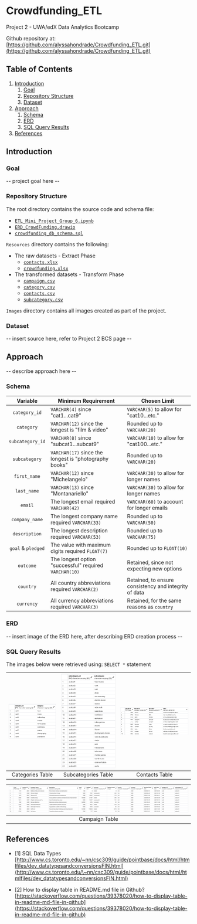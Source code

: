# Crowdfunding_ETL
Project 2 - UWA/edX Data Analytics Bootcamp

Github repository at: [https://github.com/alyssahondrade/Crowdfunding_ETL.git](https://github.com/alyssahondrade/Crowdfunding_ETL.git)

## Table of Contents
1. [Introduction](https://github.com/alyssahondrade/Crowdfunding_ETL/blob/main/README.md#introduction)
    1. [Goal](https://github.com/alyssahondrade/Crowdfunding_ETL/blob/main/README.md#goal)
    2. [Repository Structure](https://github.com/alyssahondrade/Crowdfunding_ETL/blob/main/README.md#repository-structure)
    3. [Dataset](https://github.com/alyssahondrade/Crowdfunding_ETL/blob/main/README.md#dataset)
2. [Approach](https://github.com/alyssahondrade/Crowdfunding_ETL/blob/main/README.md#approach)
    1. [Schema](https://github.com/alyssahondrade/Crowdfunding_ETL/blob/main/README.md#schema)
    2. [ERD](https://github.com/alyssahondrade/Crowdfunding_ETL/blob/main/README.md#erd)
    3. [SQL Query Results](https://github.com/alyssahondrade/Crowdfunding_ETL/blob/main/README.md#sql-query-results)
3. [References](https://github.com/alyssahondrade/Crowdfunding_ETL/blob/main/README.md#references)


## Introduction

### Goal
-- project goal here --

### Repository Structure
The root directory contains the source code and schema file:
- [`ETL_Mini_Project_Group_6.ipynb`](https://github.com/alyssahondrade/Crowdfunding_ETL/blob/main/ETL_Mini_Project_Group_6.ipynb)
- [`ERD_CrowdFunding.drawio`]()
- [`crowdfunding_db_schema.sql`](https://github.com/alyssahondrade/Crowdfunding_ETL/blob/main/crowdfunding_db_schema.sql)

`Resources` directory contains the following:
- The raw datasets - Extract Phase
    - [`contacts.xlsx`](https://github.com/alyssahondrade/Crowdfunding_ETL/blob/main/Resources/contacts.xlsx)
    - [`crowdfunding.xlsx`](https://github.com/alyssahondrade/Crowdfunding_ETL/blob/main/Resources/crowdfunding.xlsx)
- The transformed datasets - Transform Phase
    - [`campaign.csv`](https://github.com/alyssahondrade/Crowdfunding_ETL/blob/main/Resources/campaign.csv)
    - [`category.csv`](https://github.com/alyssahondrade/Crowdfunding_ETL/blob/main/Resources/category.csv)
    - [`contacts.csv`](https://github.com/alyssahondrade/Crowdfunding_ETL/blob/main/Resources/contacts.csv)
    - [`subcategory.csv`](https://github.com/alyssahondrade/Crowdfunding_ETL/blob/main/Resources/subcategory.csv)

`Images` directory contains all images created as part of the project.

### Dataset
-- insert source here, refer to Project 2 BCS page --


## Approach
-- describe approach here --

### Schema
Variable | Minimum Requirement | Chosen Limit
:---: | --- | ---
`category_id` | `VARCHAR(4)` since "cat1...cat9" | `VARCHAR(5)` to allow for "cat10...etc."
`category` | `VARCHAR(12)` since the longest is "film & video" | Rounded up to `VARCHAR(20)`
`subcategory_id` | `VARCHAR(8)` since "subcat1...subcat9" | `VARCHAR(10)` to allow for "cat100...etc."
`subcategory` | `VARCHAR(17)` since the longest is "photography books" | Rounded up to `VARCHAR(20)`
`first_name` | `VARCHAR(12)` since "Michelangelo" | `VARCHAR(30)` to allow for longer names
`last_name` | `VARCHAR(13)` since "Montanariello" | `VARCHAR(30)` to allow for longer names
`email` | The longest email required `VARCHAR(42)` | `VARCHAR(60)` to account for longer emails
`company_name` | The longest company name required `VARCHAR(33)` | Rounded up to `VARCHAR(50)`
`description` | The longest description required `VARCHAR(53)` | Rounded up to `VARCHAR(75)`
`goal` & `pledged` | The value with maximum digits required `FLOAT(7)` | Rounded up to `FLOAT(10)`
`outcome` | The longest option "successful" required `VARCHAR(10)` | Retained, since not expecting new options
`country` | All country abbreviations required `VARCHAR(2)` | Retained, to ensure consistency and integrity of data
`currency` | All currency abbreviations required `VARCHAR(3)` | Retained, for the same reasons as `country`

### ERD
-- insert image of the ERD here, after describing ERD creation process --

### SQL Query Results
The images below were retrieved using: `SELECT *` statement

|![categories_table](https://github.com/alyssahondrade/Crowdfunding_ETL/blob/main/Query%20Results/categories_table.png)|![subcategories_table](https://github.com/alyssahondrade/Crowdfunding_ETL/blob/main/Query%20Results/subcategories_table.png)|![contacts_table](https://github.com/alyssahondrade/Crowdfunding_ETL/blob/main/Query%20Results/contacts_table.png)|
|:---:|:---:|:---:|
|Categories Table|Subcategories Table|Contacts Table|

|![campaign_table](https://github.com/alyssahondrade/Crowdfunding_ETL/blob/main/Query%20Results/campaign_table.png)|
|:---:|
|Campaign Table|

## References
- [1] SQL Data Types [http://www.cs.toronto.edu/~nn/csc309/guide/pointbase/docs/html/htmlfiles/dev_datatypesandconversionsFIN.html](http://www.cs.toronto.edu/\~nn/csc309/guide/pointbase/docs/html/htmlfiles/dev_datatypesandconversionsFIN.html)

- [2] How to display table in README.md file in Github? [https://stackoverflow.com/questions/39378020/how-to-display-table-in-readme-md-file-in-github](https://stackoverflow.com/questions/39378020/how-to-display-table-in-readme-md-file-in-github)
